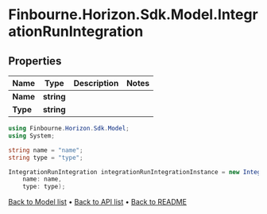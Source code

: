 # Finbourne.Horizon.Sdk.Model.IntegrationRunIntegration

## Properties

Name | Type | Description | Notes
------------ | ------------- | ------------- | -------------
**Name** | **string** |  | 
**Type** | **string** |  | 

```csharp
using Finbourne.Horizon.Sdk.Model;
using System;

string name = "name";
string type = "type";

IntegrationRunIntegration integrationRunIntegrationInstance = new IntegrationRunIntegration(
    name: name,
    type: type);
```

[Back to Model list](../README.md#documentation-for-models) &#8226; [Back to API list](../README.md#documentation-for-api-endpoints) &#8226; [Back to README](../README.md)
